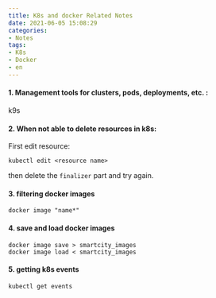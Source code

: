 ```yaml
---
title: K8s and docker Related Notes
date: 2021-06-05 15:08:29
categories: 
- Notes
tags:
- K8s
- Docker
- en
---
```


#### 1. Management tools for clusters, pods, deployments, etc. : 

k9s

#### 2. When not able to delete resources in k8s:

First edit resource:

```
kubectl edit <resource name>
```

then delete the `finalizer` part and try again.

#### 3. filtering docker images

```shell
docker image "name*"
```

<!--more-->

#### 4. save and load docker images

```shell
docker image save > smartcity_images
docker image load < smartcity_images
```

#### 5. getting k8s events

```
kubectl get events
```

